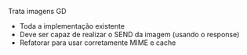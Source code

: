 Trata imagens GD

- Toda a implementação existente
- Deve ser capaz de realizar o SEND da imagem (usando o response)
- Refatorar para usar corretamente MIME e cache
